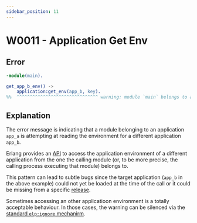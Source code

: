 ```yaml
---
sidebar_position: 11
---
```


# W0011 - Application Get Env

## Error

```erlang title="/app_a/src/main.erl"
-module(main).

get_app_b_env() ->
    application:get_env(app_b, key).
%%  ^^^^^^^^^^^^^^^^^^^^^^^^^^^^^^^ warning: module `main` belongs to app `app_a`, but reads env for `app_b`
```

## Explanation

The error message is indicating that a module belonging to an application `app_a` is attempting at reading the environment for a different application `app_b`.

Erlang provides an [API](https://www.erlang.org/doc/man/application#get_env-2) to access the application environment of a different application from the one the calling module (or, to be more precise, the calling process executing that module) belongs to.

This pattern can lead to subtle bugs since the target application (`app_b` in the above example) could not yet be loaded at the time of the call or it could be missing from a specific [release](https://www.erlang.org/doc/design_principles/release_structure.html).

Sometimes accessing an other applicatioon environment is a totally acceptable behaviour. In those cases, the warning can be silenced via the [standard `elp:ignore` mechanirm](../erlang-error-index.md#ignoring-diagnostics).
